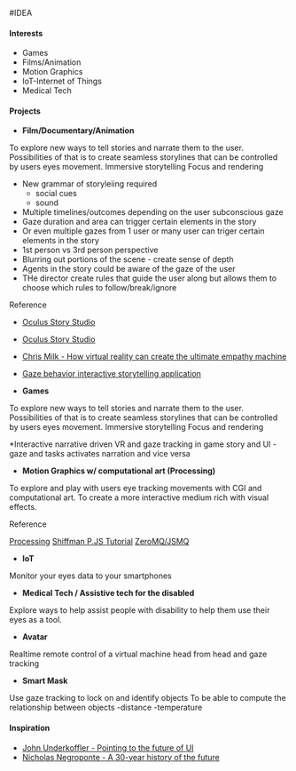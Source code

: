 #IDEA

#### Interests
* Games
* Films/Animation
* Motion Graphics
* IoT-Internet of Things
* Medical Tech

#### Projects
* **Film/Documentary/Animation**

To explore new ways to tell stories and narrate them to the user. 
Possibilities of that is to create seamless storylines that can be controlled by users eyes movement.
Immersive storytelling
Focus and rendering

* New grammar of storyleiing required
     - social cues
     - sound
* Multiple timelines/outcomes depending on the user subconscious gaze
* Gaze duration and area can trigger certain elements in the story
* Or even multiple gazes from 1 user or many user can triger certain elements in the story
* 1st person vs 3rd person perspective
* Blurring out portions of the scene - create sense of depth
* Agents in the story could be aware of the gaze of the user
* THe director create rules that guide the user along but allows them to choose which rules to follow/break/ignore

Reference
* [Oculus Story Studio](https://storystudio.oculus.com/en-us/)
* [Oculus Story Studio](https://vimeo.com/117849907)
* [Chris Milk - How virtual reality can create the ultimate empathy machine](https://www.ted.com/talks/chris_milk_how_virtual_reality_can_create_the_ultimate_empathy_machine)
* [Gaze behavior interactive storytelling application](https://www.researchgate.net/publication/221052464_Discovering_eye_gaze_behavior_during_human-agent_conversation_in_an_interactive_storytelling_application)

* **Games**

To explore new ways to tell stories and narrate them to the user. 
Possibilities of that is to create seamless storylines that can be controlled by users eyes movement.
Immersive storytelling
Focus and rendering

*Interactive narrative driven VR and gaze tracking in game story and UI
     - gaze and tasks activates narration and vice versa

* **Motion Graphics w/ computational art (Processing)**

To explore and play with users eye tracking movements with CGI and computational art.
To create a more interactive medium rich with visual effects.

Reference

[Processing](https://processing.org)
[Shiffman P.JS Tutorial](http://shiffman.net/)
[ZeroMQ/JSMQ](https://github.com/ZeroMQ/JSMQ)

* **IoT**

Monitor your eyes data to your smartphones

* **Medical Tech / Assistive tech for the disabled**

Explore ways to help assist people with disability to help them use their eyes as a tool.

* **Avatar**

Realtime remote control of a virtual machine head from head and gaze tracking

* **Smart Mask**

Use gaze tracking to lock on and identify objects
To be able to compute the relationship between objects
     -distance
     -temperature

#### Inspiration
* [John Underkoffler - Pointing to the future of UI](https://www.ted.com/talks/john_underkoffler_drive_3d_data_with_a_gesture)
* [Nicholas Negroponte - A 30-year history of the future](https://www.ted.com/talks/nicholas_negroponte_a_30_year_history_of_the_future)

